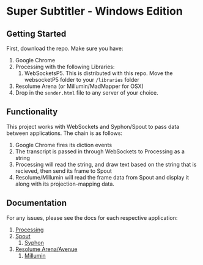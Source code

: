 # Super Subtitler - Windows Edition

## Getting Started
First, download the repo.
Make sure you have:

1. Google Chrome
2. Processing with the following Libraries:
	1. WebSocketsP5. This is distributed with this repo. Move the websocketP5 folder to your `/libraries` folder
3. Resolume Arena (or Millumin/MadMapper for OSX)
4. Drop in the `sender.html` file to any server of your choice.

## Functionality
This project works with WebSockets and Syphon/Spout to pass data between applications.
The chain is as follows:

1. Google Chrome fires its diction events
2. The transcript is passed in through WebSockets to Processing as a string
3. Processing will read the string, and draw text based on the string that is recieved, then send its frame to Spout
4. Resolume/Millumin will read the frame data from Spout and display it along with its projection-mapping data.

## Documentation
For any issues, please see the docs for each respective application:

1. [Processing](https://processing.org/reference/)
2. [Spout](http://spout.zeal.co/)
	1. [Syphon](http://syphon.v002.info/)
3. [Resolume Arena/Avenue](https://resolume.com/)
	1. [Millumin](https://millumin2.com)
